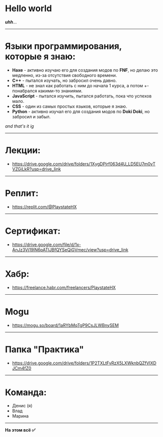 # Hello world
***uhh***...
____
# Языки программирования, которые я знаю:
- **Haxe** - активно изучаю его для создания модов по **FNF**, но делаю это медленно, из-за отсутствия свободного времени.
- **C++** - пытался изучать, но забросил очень давно.
- **HTML** - не знал как работать с ним до начала 1 курса, а потом +- понабрался какими-то знаниями.
- **JavaScript** - пытался изучить, пытался работать, пока что успехов мало.
- **CSS** - один из самых простых языков, которые я знаю.
- **Python** - активно изучал его для создания модов по **Doki Doki**, но забросил и забыл.

*and that's it ig*
____
# Лекции:
- https://drive.google.com/drive/folders/1XygDPjrf063d4U_LD5EU7m0vTVZGiLkR?usp=drive_link
____
# Реплит:
- https://replit.com/@PlaystateHX
____
# Сертификат:
- https://drive.google.com/file/d/1x-AnJz3Vj19lN6pATIJBfQYSeQiGVmec/view?usp=drive_link
____
# Хабр:
- https://freelance.habr.com/freelancers/PlaystateHX
____
# Mogu
- https://mogu.so/board/1aRYbMqTgP9CsJLWBnySEM
____
# Папка "Практика"
- https://drive.google.com/drive/folders/1P2TXLtFvRzX5LXWknbQZfVIXDJCm4fZ0
____
# Команда:
- Денис (я)
- Влад
- Марина
____
**На этом всё ✅**

